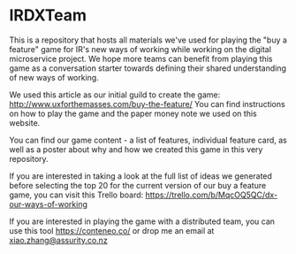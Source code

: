 # IRDXTeam
This is a repository that hosts all materials we've used for playing the "buy a feature" game for IR's new ways of working while working on the digital microservice project.
We hope more teams can benefit from playing this game as a conversation starter towards defining their shared understanding of new ways of working.

We used this article as our initial guild to create the game: http://www.uxforthemasses.com/buy-the-feature/ You can find instructions on how to play the game and the paper money note we used on this website.

You can find our game content - a list of features, individual feature card, as well as a poster about why and how we created this game in this very repository.

If you are interested in taking a look at the full list of ideas we generated before selecting the top 20 for the current version of our buy a feature game, you can visit this Trello board: https://trello.com/b/MqcOQ5QC/dx-our-ways-of-working

If you are interested in playing the game with a distributed team, you can use this tool https://conteneo.co/ or drop me an email at xiao.zhang@assurity.co.nz
